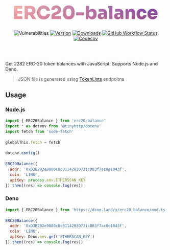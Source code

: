 <br />
<br />

<div align="center">
  <img src="logo.svg" width="450px" />
  <br /><br />

![Vulnerabilities][vulns-badge-url] [![Version][v-badge-url]][npm-url] [![Downloads][dl-badge-url]][npm-url] [![GitHub Workflow Status][gh-actions-img]][github-actions] [![Codecov][cov-badge-url]][cov-url]

</div>

<br />
<br />

Get 2282 ERC-20 token balances with JavaScript. Supports Node.js and Deno.

> JSON file is generated using [TokenLists](https://tokenlists.org) endpoitns

## Usage

### Node.js

```js
import { ERC20Balance } from 'erc20-balance'
import * as dotenv from '@tinyhttp/dotenv'
import fetch from 'node-fetch'

globalThis.fetch = fetch

dotenv.config()

ERC20Balance({
  addr: '0xD3B282e9880cDcB1142830731cD83f7ac0e1043f',
  coin: 'LINK',
  apiKey: process.env.ETHERSCAN_KEY
}).then((res) => console.log(res))
```

### Deno

```js
import { ERC20Balance } from 'https://deno.land/x/erc20_balance/mod.ts'

ERC20Balance({
  addr: '0xD3B282e9880cDcB1142830731cD83f7ac0e1043f',
  coin: 'LINK',
  apiKey: Deno.env.get('ETHERSCAN_KEY')
}).then((res) => console.log(res))
```

[vulns-badge-url]: https://img.shields.io/snyk/vulnerabilities/npm/erc20-balance.svg?style=for-the-badge&label=vulns
[v-badge-url]: https://img.shields.io/npm/v/erc20-balance.svg?style=for-the-badge&label=&logo=npm
[npm-url]: https://www.npmjs.com/package/erc20-balance
[cov-badge-url]: https://img.shields.io/codecov/c/gh/talentlessguy/erc20-balance?style=for-the-badge
[cov-url]: https://codecov.io/gh/talentlessguy/erc20-balance
[dl-badge-url]: https://img.shields.io/npm/dt/erc20-balance?style=for-the-badge
[github-actions]: https://github.com/talentlessguy/erc20-balance/actions
[gh-actions-img]: https://img.shields.io/github/workflow/status/talentlessguy/erc20-balance/CI?style=for-the-badge&label=&logo=github
